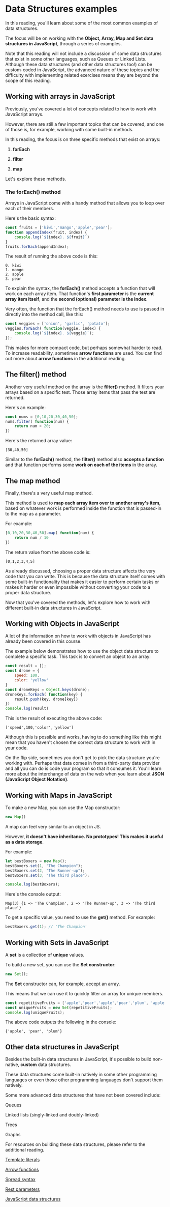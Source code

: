 # Data Structures examples
In this reading, you'll learn about some of the most common examples of data structures.

The focus will be on working with the **Object, Array, Map and Set data structures in JavaScript**, through a series of examples.

Note that this reading will not include a discussion of some data structures that exist in some other languages, such as Queues or Linked Lists.  Although these data structures (and other data structures too!) can be custom-coded in JavaScript, the advanced nature of these topics and the difficulty with implementing related exercises means they are beyond the scope of this reading. 
## Working with arrays in JavaScript
Previously, you've covered a lot of concepts related to how to work with JavaScript arrays.

However, there are still a few important topics that can be covered, and one of those is, for example, working with some built-in methods.

In this reading, the focus is on three specific methods that exist on arrays:

  1.  **forEach** 

  2.  **filter**

  3.  **map**

 Let's explore these methods.

### The forEach() method
Arrays in JavaScript come with a handy method that allows you to loop over each of their members. 

Here's the basic syntax:

```javascript
const fruits = ['kiwi','mango','apple','pear'];
function appendIndex(fruit, index) {
    console.log(`${index}. ${fruit}`)
}
fruits.forEach(appendIndex);
```
The result of running the above code is this:  
```console
0. kiwi
1. mango
2. apple
3. pear
```
To explain the syntax, the **forEach()** method accepts a function that will work on each array item. That function's **first parameter** is the **current array item itself**, and the **second (optional) parameter is the index**.

Very often, the function that the forEach() method needs to use is passed in directly into the method call, like this:

```javascript
const veggies = ['onion', 'garlic', 'potato'];
veggies.forEach( function(veggie, index) {
    console.log(`${index}. ${veggie}`);
});
```

This makes for more compact code, but perhaps somewhat harder to read. To increase readability, sometimes **arrow functions** are used. You can find out more about **arrow functions** in the additional reading.

## The filter() method
Another very useful method on the array is the **filter()** method. It filters your arrays based on a specific test. Those array items that pass the test are returned.

Here's an example:
```javascript
const nums = [0,10,20,30,40,50];
nums.filter( function(num) {
    return num > 20;
})
```
Here's the returned array value:  
```console
[30,40,50]
```

Similar to the **forEach()** method, the f**ilter()** method also **accepts a function** and that function performs some **work on each of the items** in the array.

## The map method
Finally, there's a very useful map method. 

This method is used to **map each array item over to another array's item**, based on whatever work is performed inside the function that is passed-in to the map as a parameter. 

For example:

```javascript
[0,10,20,30,40,50].map( function(num) {
    return num / 10
})
```
The return value from the above code is:  
```console
[0,1,2,3,4,5]
```

As already discussed, choosing a proper data structure affects the very code that you can write. This is because the data structure itself comes with some built-in functionality that makes it easier to perform certain tasks or makes it harder or even impossible without converting your code to a proper data structure.

Now that you've covered the methods, let's explore how to work with different built-in data structures in JavaScript.

## Working with Objects in JavaScript
A lot of the information on how to work with objects in JavaScript has already been covered in this course.

The example below demonstrates how to use the object data structure to complete a specific task. This task is to convert an object to an array:

```javascript
const result = [];
const drone = {
    speed: 100,
    color: 'yellow'
}
const droneKeys = Object.keys(drone);
droneKeys.forEach( function(key) {
    result.push(key, drone[key])
})
console.log(result)
```
This is the result of executing the above code:  

```console
['speed',100,'color','yellow']
```

Although this is possible and works, having to do something like this might mean that you haven't chosen the correct data structure to work with in your code.

On the flip side, sometimes you don't get to pick the data structure you're working with. Perhaps that data comes in from a third-party data provider and all you can do is code your program so that it consumes it. You'll learn more about the interchange of data on the web when you learn about **JSON (JavaScript Object Notation)**.

## Working with Maps in JavaScript
To make a new Map, you can use the Map constructor:

```javascript
new Map()
```
A map can feel very similar to an object in JS.

However, **it doesn't have inheritance. No prototypes! This makes it useful as a data storage**.

For example:

```javascript
let bestBoxers = new Map();
bestBoxers.set(1, "The Champion");
bestBoxers.set(2, "The Runner-up");
bestBoxers.set(3, "The third place");

console.log(bestBoxers);
```
Here's the console output:  

```console
Map(3) {1 => 'The Champion', 2 => 'The Runner-up', 3 => 'The third place'}
```
To get a specific value, you need to use the **get()** method. For example:  
```javascript
bestBoxers.get(1); // 'The Champion'
```
## Working with Sets in JavaScript
A **set** is a collection of **unique** values.

To build a new set, you can use the **Set constructor**:
```javascript
new Set();
```
The **Set** constructor can, for example, accept an array.

This means that we can use it to quickly filter an array for unique members.

```javascript
const repetitiveFruits = ['apple','pear','apple','pear','plum', 'apple'];
const uniqueFruits = new Set(repetitiveFruits);
console.log(uniqueFruits);
```

The above code outputs the following in the console:  

```console
{'apple', 'pear', 'plum'}
```
## Other data structures in JavaScript
Besides the built-in data structures in JavaScript, it's possible to build non-native, **custom** data structures.

These data structures come built-in natively in some other programming languages  or even those other programming languages don't support them natively.

Some more advanced data structures that have not been covered include:

Queues

Linked lists (singly-linked and doubly-linked)

Trees

Graphs

For resources on building these data structures, please refer to the additional reading.

[Template literals](https://developer.mozilla.org/en-US/docs/Web/JavaScript/Reference/Template_literals)
 

[Arrow functions](https://developer.mozilla.org/en-US/docs/Web/JavaScript/Reference/Functions/Arrow_functions)
 

[Spread syntax](https://developer.mozilla.org/en-US/docs/Web/JavaScript/Reference/Operators/Spread_syntax)
 

[Rest parameters](https://developer.mozilla.org/en-US/docs/Web/JavaScript/Reference/Functions/rest_parameters)
 

[JavaScript data structures](https://developer.mozilla.org/en-US/docs/Web/JavaScript/Data_structures)
  